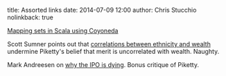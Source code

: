 title: Assorted links
date: 2014-07-09 12:00
author: Chris Stucchio
nolinkback: true

[Mapping sets in Scala using Coyoneda](http://typelevel.org/blog/2014/06/22/mapping-sets.html)

Scott Sumner points out that [correlations between ethnicity and wealth](http://econlog.econlib.org/archives/2014/06/piketty_on_meri.html) undermine Piketty's belief that merit is uncorrelated with wealth. Naughty.

Mark Andreesen on [why the IPO is dying](http://www.vox.com/2014/6/26/5837638/the-ipo-is-dying-marc-andreessen-explains-why?utm_medium=blog&utm_source=stucchio). Bonus critique of Piketty.
